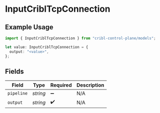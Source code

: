 # InputCriblTcpConnection

## Example Usage

```typescript
import { InputCriblTcpConnection } from "cribl-control-plane/models";

let value: InputCriblTcpConnection = {
  output: "<value>",
};
```

## Fields

| Field              | Type               | Required           | Description        |
| ------------------ | ------------------ | ------------------ | ------------------ |
| `pipeline`         | *string*           | :heavy_minus_sign: | N/A                |
| `output`           | *string*           | :heavy_check_mark: | N/A                |